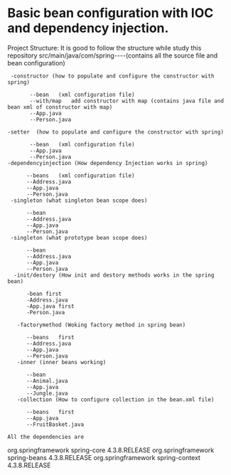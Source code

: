 # Basic bean configuration with IOC and dependency injection.

 
Project Structure: It is good to follow the structure while study this repository
src/main/java/com/spring----(contains all the source file and bean configuration)

  
  
     -constructor (how to populate and configure the constructor with spring)
   
           --bean	(xml configuration file)
           --with/map	add constructor with map (contains java file and bean xml of constructor with map)
           --App.java
           --Person.java          
           
    -setter  (how to populate and configure the constructor with spring)
    
           --bean	(xml configuration file)
           --App.java
           --Person.java
    -dependencyinjection (How dependency Injection works in spring)
    
          --beans	(xml configuration file)
          --Address.java	
          --App.java	
          --Person.java
     -singleton (what singleton bean scope does)
     
          --bean	
          --Address.java	
          --App.java	
          --Person.java
     -singleton (what prototype bean scope does)
     
          --bean	
          --Address.java	
          --App.java	
          --Person.java
      -init/destory (How init and destory methods works in the spring bean)
      
          -bean	first 
          -Address.java	
          -App.java	first 
          -Person.java
          
       -factorymethod (Woking factory method in spring bean)
       
          --beans	first 
          --Address.java	
          --App.java	
          --Person.java
       -inner (inner beans working)
       
          --bean
          --Animal.java	
          --App.java	
          --Jungle.java
       -collection (How to configure collection in the bean.xml file)
       
          --beans	first 
          --App.java	
          --FruitBasket.java
 
    All the dependencies are
<dependencies>
  	<dependency>
  		<groupId>org.springframework</groupId>
  		<artifactId>spring-core</artifactId>
  		<version>4.3.8.RELEASE</version>
  	</dependency>
  	<dependency>
  		<groupId>org.springframework</groupId>
  		<artifactId>spring-beans</artifactId>
  		<version>4.3.8.RELEASE</version>
  	</dependency>
  	<dependency>
  		<groupId>org.springframework</groupId>
  		<artifactId>spring-context</artifactId>
  		<version>4.3.8.RELEASE</version>
  	</dependency>
  </dependencies>

